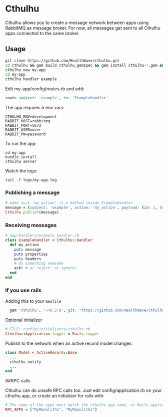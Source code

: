 # Cthulhu
Cthulhu allows you to create a message network between apps using RabbitMQ as message broker. For now, all messages get sent to all Cthulhu apps connected to the same broker.

## Usage
```bash
git clone https://github.com/HealthWave/cthulhu.git
cd cthulhu && gem build cthulhu.gemspec && gem install cthulhu-*.gem && rm cthulhu-*.gem && cd ..
cthulhu new my-app
cd my-app
cthulhu handler example

```

Edit my-app/config/routes.rb and add:

```ruby
route subject: 'example', to: 'ExampleHandler'
```

The app requires 5 env vars:
```
CTHULHU_ENV=development
RABBIT_HOST=rabbitmq
RABBIT_PORT=5672
RABBIT_USER=user
RABBIT_PW=password
```

To run the app:
```
cd my-app
bundle install
cthulhu server
```

Watch the logs:
```
tail -f logs/my-app.log
```

### Publishing a message
```ruby
# make sure 'my_action' is a method inside ExampleHandler
message = {subject: 'example', action: 'my_action', payload: {id: 1, text: 'lorem ipsum'}}
Cthulhu.publish(message)
```

### Receiving messages
```ruby
# app/handlers/example_handler.rb
class ExampleHandler < Cthulhu::Handler
  def my_action
    puts message
    puts properties
    puts headers
    # do something awesome
    ack! # or reject! or ignore!
  end
end
```

### If you use rails

Adding this to your `Gemfile`
```ruby
  gem 'cthulhu', '~>0.3.0', git: 'https://github.com/HealthWave/cthulhu.git'
```
Optional initializer
```ruby
# FILE: config/initializers/cthulhu.rb
Cthulhu::Application.logger = Rails.logger
```
Publish to the network when an active record model changes:
```ruby
class Model < ActiveRecord::Base
  ...
  cthulhu_notify
  ...
end
```

##RPC calls

Cthulhu can do unsafe RPC calls too. Just edit config/application.rb on your cthulhu app, or create an initializer for rails with:
```ruby
# The name of the apps must match the cthulhu app name, or Rails.application.class.parent_name
RPC_APPS = ["MyMonolith1", "MyMonolith2"]
```
